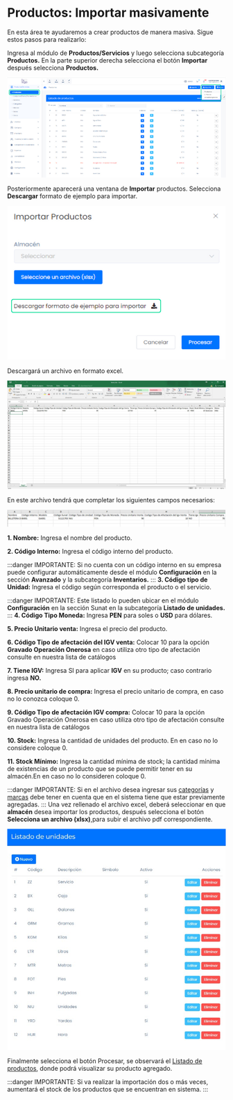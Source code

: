 # Productos: Importar masivamente
En esta área te ayudaremos a crear productos de manera masiva. Sigue estos pasos para realizarlo:

Ingresa al módulo de **Productos/Servicios** y luego selecciona subcategoría **Productos.**
En la parte superior derecha selecciona el botón **Importar** después selecciona **Productos.**

![img1](img/Importar-masivamente_01.jpg)

Posteriormente aparecerá una ventana de **Importar** productos. Selecciona **Descargar** formato de ejemplo para importar.

![img2](img/Importar-masivamente_02.jpg)

Descargará un archivo en formato excel.

![img3](img/Importar-masivamente_03.jpg)

En este archivo tendrá que completar los siguientes campos necesarios:

![img4](img/Importar-masivamente_04.jpg)

**1.  Nombre:** Ingresa el nombre del producto.

**2.  Código Interno:** Ingresa el código interno del producto.

:::danger IMPORTANTE:
Si no cuenta con un código interno en su empresa puede configurar automáticamente desde el módulo **Configuración** en la sección **Avanzado** y la subcategoría **Inventarios.**
:::
**3.  Código tipo de Unidad:** Ingresa el código según corresponda el producto o el servicio.

:::danger IMPORTANTE:
Este listado lo pueden ubicar en el módulo **Configuración** en la sección Sunat en la subcategoría **Listado de unidades.**
:::
**4.  Código Tipo Moneda:** Ingresa **PEN** para soles o **USD** para dólares.

**5.  Precio Unitario venta:** Ingresa el precio del producto.

**6.  Código Tipo de afectación del IGV venta:** Colocar 10 para la opción **Gravado Operación Onerosa** en caso utiliza otro tipo de afectación consulte en nuestra lista de catálogos

**7.  Tiene IGV:** Ingresa SI para aplicar **IGV** en su producto; caso contrario ingresa **NO.** 

**8.  Precio unitario de compra:** Ingresa el precio unitario de compra, en caso no lo conozca coloque 0.

**9.  Código Tipo de afectación IGV compra:** Colocar 10 para la opción Gravado Operación Onerosa en caso utiliza otro tipo de afectación consulte en nuestra lista de catálogos

**10.   Stock:** Ingresa la cantidad de unidades del producto. En en caso no lo considere coloque 0.

**11.   Stock Mínimo:** Ingresa la cantidad mínima de stock; la cantidad mínima de existencias de un producto que se puede permitir tener en su almacén.En en caso no lo consideren coloque 0.

:::danger IMPORTANTE:
Si en el archivo desea ingresar sus [categorías](#) y [marcas](#) debe tener en cuenta que en el sistema tiene que estar previamente agregadas.
:::
Una vez rellenado el archivo excel, deberá seleccionar en que **almacén** desea importar los productos, después selecciona el botón **Selecciona un archivo (xlsx)**,para subir el archivo pdf correspondiente.

![Alt text](img/Importar-masivamente_05.jpg)

Finalmente selecciona el botón Procesar, se observará el [Listado de productos](#), donde podrá visualizar su producto agregado.

:::danger IMPORTANTE:
Si va realizar la importación dos o más veces, aumentará el stock de los productos que se encuentran en sistema.
:::
